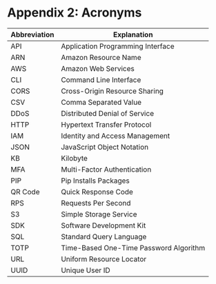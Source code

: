 # Appendix 2: Acronyms

Abbreviation | Explanation
-------------|-------------
API | Application Programming Interface
ARN | Amazon Resource Name
AWS | Amazon Web Services
CLI | Command Line Interface
CORS | Cross-Origin Resource Sharing
CSV | Comma Separated Value
DDoS | Distributed Denial of Service
HTTP | Hypertext Transfer Protocol
IAM	| Identity and Access Management
JSON | JavaScript Object Notation
KB | Kilobyte
MFA	| Multi-Factor Authentication
PIP | Pip Installs Packages
QR Code	| Quick Response Code
RPS | Requests Per Second
S3 | Simple Storage Service
SDK | Software Development Kit
SQL | Standard Query Language
TOTP | Time-Based One-Time Password Algorithm
URL | Uniform Resource Locator
UUID | Unique User ID